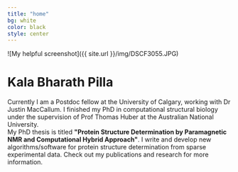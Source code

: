 ```yaml
---
title: "home"
bg: white
color: black
style: center
---
```


![My helpful screenshot]({{ site.url }}/img/DSCF3055.JPG) 

# Kala Bharath Pilla 

Currently I am a Postdoc fellow at the University of Calgary, working  with Dr Justin MacCallum.
I finished my PhD in computational structural biology under the supervision of Prof Thomas Huber at the Australian National University. <br>
My PhD thesis is titled **"Protein Structure Determination by Paramagnetic NMR and Computational Hybrid Approach"**.
I write and develop new algorithms/software for protein structure determination from sparse experimental data. Check out my publications and research for more information.
